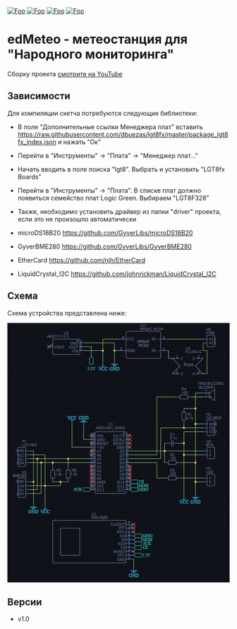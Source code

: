 [![Foo](https://img.shields.io/badge/version-1.0-brightgreen)](#versions)
[![Foo](https://img.shields.io/badge/website-eternaldev.ru-red)](https://eternaldev.ru)
[![Foo](https://img.shields.io/badge/Telegram-eternaldev__ru-blue)](https://t.me/eternaldev_ru)
[![Foo](https://img.shields.io/youtube/views/HI4E4ZCWdIk?style=social)](https://www.youtube.com/watch?v=HI4E4ZCWdIk)

# edMeteo - метеостанция для "Народного мониторинга"

Сборку проекта [смотрите на YouTube](https://www.youtube.com/watch?v=HI4E4ZCWdIk) 

## Зависимости
Для компиляции скетча потребуются следующие библиотеки:
- В поле "Дополнительные ссылки Менеджера плат" вставить https://raw.githubusercontent.com/dbuezas/lgt8fx/master/package_lgt8fx_index.json и нажать "Ок"
- Перейти в "Инструменты" -> "Плата" -> "Менеджер плат…"
- Начать вводить в поле поиска "lgt8". Выбрать и установить "LGT8fx Boards"
- Перейти в "Инструменты" -> "Плата". В списке плат должно появиться семейство плат Logic Green. Выбираем "LGT8F328"
- Также, необходимо установить драйвер из папки "driver" проекта, если это не произошло автоматически


- microDS18B20 https://github.com/GyverLibs/microDS18B20
- GyverBME280 https://github.com/GyverLibs/GyverBME280
- EtherCard https://github.com/njh/EtherCard
- LiquidCrystal_I2C https://github.com/johnrickman/LiquidCrystal_I2C

## Схема
Схема устройства представлена ниже:

![scheme](/docs/circuit.png)

<a id="versions"></a>
## Версии
- v1.0